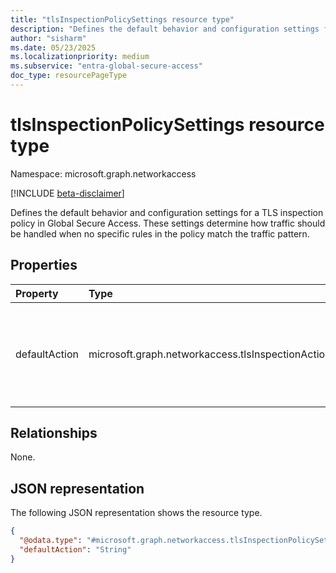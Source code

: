 ```yaml
---
title: "tlsInspectionPolicySettings resource type"
description: "Defines the default behavior and configuration settings for a TLS inspection policy in Global Secure Access."
author: "sisharm"
ms.date: 05/23/2025
ms.localizationpriority: medium
ms.subservice: "entra-global-secure-access"
doc_type: resourcePageType
---
```


# tlsInspectionPolicySettings resource type

Namespace: microsoft.graph.networkaccess

[!INCLUDE [beta-disclaimer](../../includes/beta-disclaimer.md)]

Defines the default behavior and configuration settings for a TLS inspection policy in Global Secure Access. These settings determine how traffic should be handled when no specific rules in the policy match the traffic pattern.


## Properties
|Property|Type|Description|
|:---|:---|:---|
|defaultAction|microsoft.graph.networkaccess.tlsInspectionAction|The default action to take when no rules in the policy match the traffic. The possible values are: `bypass`, `inspect`, `unknownFutureValue`.|

## Relationships
None.

## JSON representation
The following JSON representation shows the resource type.
<!-- {
  "blockType": "resource",
  "@odata.type": "microsoft.graph.networkaccess.tlsInspectionPolicySettings"
}
-->
``` json
{
  "@odata.type": "#microsoft.graph.networkaccess.tlsInspectionPolicySettings",
  "defaultAction": "String"
}
```